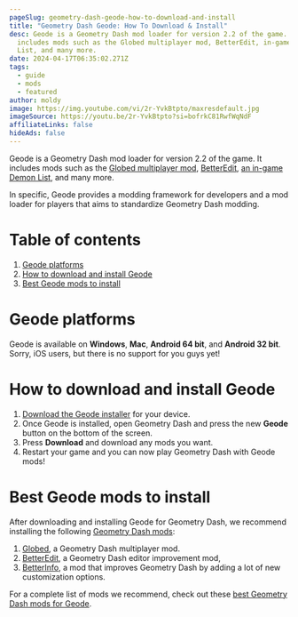 ```yaml
---
pageSlug: geometry-dash-geode-how-to-download-and-install
title: "Geometry Dash Geode: How To Download & Install"
desc: Geode is a Geometry Dash mod loader for version 2.2 of the game. It
  includes mods such as the Globed multiplayer mod, BetterEdit, in-game Demon
  List, and many more.
date: 2024-04-17T06:35:02.271Z
tags:
  - guide
  - mods
  - featured
author: moldy
image: https://img.youtube.com/vi/2r-YvkBtpto/maxresdefault.jpg
imageSource: https://youtu.be/2r-YvkBtpto?si=bofrkC81RwfWqNdF
affiliateLinks: false
hideAds: false
---
```

Geode is a Geometry Dash mod loader for version 2.2 of the game. It includes mods such as the [Globed multiplayer mod](/posts/geometry-dash-multiplayer-how-to-download-and-install/), [BetterEdit](/posts/5-must-have-geometry-dash-mods-that-you-need-right-now/#better-info), [an in-game Demon List](/categories/demonlist/), and many more.

In specific, Geode provides a modding framework for developers and a mod loader for players that aims to standardize Geometry Dash modding.

# Table of contents

1. [Geode platforms](#geode-platforms)
2. [How to download and install Geode](#how-to-download-and-install-geode)
3. [Best Geode mods to install](#best-geode-mods-to-install)

# Geode platforms

Geode is available on **Windows**, **Mac**, **Android 64 bit**, and **Android 32 bit**. Sorry, iOS users, but there is no support for you guys yet!

# How to download and install Geode

1. [Download the Geode installer](https://geode-sdk.org/install/) for your device.
2. Once Geode is installed, open Geometry Dash and press the new **Geode** button on the bottom of the screen.
3. Press **Download** and download any mods you want.
4. Restart your game and you can now play Geometry Dash with Geode mods!

# Best Geode mods to install

After downloading and installing Geode for Geometry Dash, we recommend installing the following [Geometry Dash mods](/posts/5-must-have-geometry-dash-mods-that-you-need-right-now/):

1. [Globed](/posts/geometry-dash-multiplayer-how-to-download-and-install/), a Geometry Dash multiplayer mod.
2. [BetterEdit](/posts/5-must-have-geometry-dash-mods-that-you-need-right-now/#better-edit), a Geometry Dash editor improvement mod,
3. [BetterInfo](/posts/5-must-have-geometry-dash-mods-that-you-need-right-now/#better-info), a mod that improves Geometry Dash by adding a lot of new customization options.

For a complete list of mods we recommend, check out these [best Geometry Dash mods for Geode](https://youtu.be/kj9xBTkEnsk?si=sP1q_poA5BTzqUel).